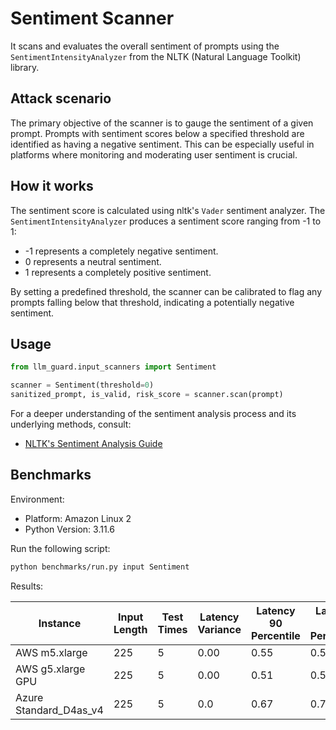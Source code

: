 # Sentiment Scanner

It scans and evaluates the overall sentiment of prompts using the `SentimentIntensityAnalyzer` from the NLTK (Natural
Language Toolkit) library.

## Attack scenario

The primary objective of the scanner is to gauge the sentiment of a given prompt. Prompts with sentiment scores below a
specified threshold are identified as having a negative sentiment. This can be especially useful in platforms where
monitoring and moderating user sentiment is crucial.

## How it works

The sentiment score is calculated using nltk's `Vader` sentiment analyzer. The `SentimentIntensityAnalyzer` produces a
sentiment score ranging from -1 to 1:

- -1 represents a completely negative sentiment.
- 0 represents a neutral sentiment.
- 1 represents a completely positive sentiment.

By setting a predefined threshold, the scanner can be calibrated to flag any prompts falling below that threshold,
indicating a potentially negative sentiment.

## Usage

```python
from llm_guard.input_scanners import Sentiment

scanner = Sentiment(threshold=0)
sanitized_prompt, is_valid, risk_score = scanner.scan(prompt)
```

For a deeper understanding of the sentiment analysis process and its underlying methods, consult:

- [NLTK's Sentiment Analysis Guide](https://www.nltk.org/howto/sentiment.html)

## Benchmarks

Environment:

- Platform: Amazon Linux 2
- Python Version: 3.11.6

Run the following script:

```sh
python benchmarks/run.py input Sentiment
```

Results:

| Instance               | Input Length | Test Times | Latency Variance | Latency 90 Percentile | Latency 95 Percentile | Latency 99 Percentile | Average Latency (ms) | QPS       |
|------------------------|--------------|------------|------------------|-----------------------|-----------------------|-----------------------|----------------------|-----------|
| AWS m5.xlarge          | 225          | 5          | 0.00             | 0.55                  | 0.58                  | 0.60                  | 0.49                 | 456765.43 |
| AWS g5.xlarge GPU      | 225          | 5          | 0.00             | 0.51                  | 0.53                  | 0.55                  | 0.45                 | 497964.10 |
| Azure Standard_D4as_v4 | 225          | 5          | 0.0              | 0.67                  | 0.70                  | 0.72                  | 0.59                 | 380511.97 |
